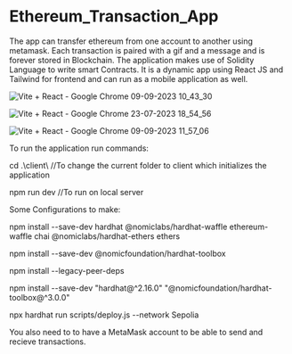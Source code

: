# Ethereum_Transaction_App

The app can transfer ethereum from one account to another using metamask. Each transaction is paired with a gif and a message and is forever stored in Blockchain. The application makes use of Solidity Language to write smart Contracts. It is a dynamic app using React JS and Tailwind for frontend and can run as a mobile application as well.

![Vite + React - Google Chrome 09-09-2023 10_43_30](https://github.com/Glance-JJ/Ethereum_Transaction_App/assets/100403922/1b0715e7-0892-4369-9a5f-73c650b9735e)

![Vite + React - Google Chrome 23-07-2023 18_54_56](https://github.com/Glance-JJ/Ethereum_Transaction_App/assets/100403922/b9d989c4-0b74-435e-994b-5192919e0539)

![Vite + React - Google Chrome 09-09-2023 11_57_06](https://github.com/Glance-JJ/Ethereum_Transaction_App/assets/100403922/e90c89ec-0472-48c7-9c16-acf7404b8478)


To run the application run commands:

cd .\client\  //To change the current folder to client which initializes the application

npm run dev   //To run on local server

Some Configurations to make:

npm install --save-dev hardhat @nomiclabs/hardhat-waffle ethereum-waffle chai @nomiclabs/hardhat-ethers ethers

npm install --save-dev @nomicfoundation/hardhat-toolbox

npm install --legacy-peer-deps  

npm install --save-dev "hardhat@^2.16.0" "@nomicfoundation/hardhat-toolbox@^3.0.0"

npx hardhat run scripts/deploy.js --network Sepolia

You also need to to have a MetaMask account to be able to send and recieve transactions.




